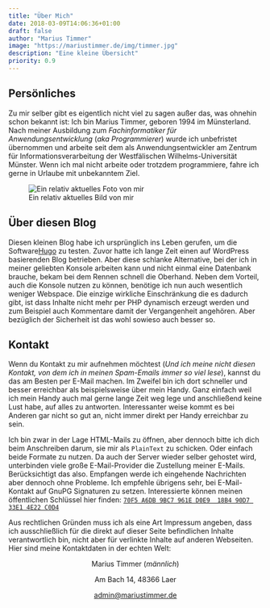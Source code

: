 ```yaml
---
title: "Über Mich"
date: 2018-03-09T14:06:36+01:00
draft: false
author: "Marius Timmer"
image: "https://mariustimmer.de/img/timmer.jpg"
description: "Eine kleine Übersicht"
priority: 0.9
---
```


## Persönliches
Zu mir selber gibt es eigentlich nicht viel zu sagen außer das, was ohnehin schon bekannt ist: Ich bin Marius Timmer, geboren 1994 im Münsterland. Nach meiner Ausbildung zum *Fachinformatiker für Anwendungsentwicklung* (*aka Programmierer*) wurde ich unbefristet übernommen und arbeite seit dem als Anwendungsentwickler am Zentrum für Informationsverarbeitung der Westfälischen Wilhelms-Universität Münster. Wenn ich mal nicht arbeite oder trotzdem programmiere, fahre ich gerne in Urlaube mit unbekanntem Ziel.

<figure class="right">
    <img
        alt="Ein relativ aktuelles Foto von mir"
        src="/img/timmer.jpg"
        srcset="/img/timmer_small.jpg  480w,
                /img/timmer_medium.jpg 960w,
                /img/timmer.jpg 1024w"
    />
    <figcaption>Ein relativ aktuelles Bild von mir</figcaption>
</figure>


## Über diesen Blog
Diesen kleinen Blog habe ich ursprünglich ins Leben gerufen, um die Software[Hugo](https://gohugo.io/) zu testen. Zuvor hatte ich lange Zeit einen auf WordPress basierenden Blog betrieben. Aber diese schlanke Alternative, bei der ich in meiner geliebten Konsole arbeiten kann und nicht einmal eine Datenbank brauche, bekam bei dem Rennen schnell die Oberhand. Neben dem Vorteil, auch die Konsole nutzen zu können, benötige ich nun auch wesentlich weniger Webspace. Die einzige wirkliche Einschränkung die es dadurch gibt, ist dass Inhalte nicht mehr per PHP dynamisch erzeugt werden und zum Beispiel auch Kommentare damit der Vergangenheit angehören. Aber bezüglich der Sicherheit ist das wohl sowieso auch besser so.


## Kontakt
Wenn du Kontakt zu mir aufnehmen möchtest (*Und ich meine nicht diesen Kontakt, von dem ich in meinen Spam-Emails immer so viel lese*), kannst du das am Besten per E-Mail machen. Im Zweifel bin ich dort schneller und besser erreichbar als beispielsweise über mein Handy. Ganz einfach weil ich mein Handy auch mal gerne lange Zeit weg lege und anschließend keine Lust habe, auf alles zu antworten. Interessanter weise kommt es bei Anderen gar nicht so gut an, nicht immer direkt per Handy erreichbar zu sein.

Ich bin zwar in der Lage HTML-Mails zu öffnen, aber dennoch bitte ich dich beim Anschreiben darum, sie mir als `PlainText` zu schicken. Oder einfach beide Formate zu nutzen. Da auch der Server wieder selber gehostet wird, unterbinden viele große E-Mail-Provider die Zustellung meiner E-Mails. Berücksichtigt das also. Empfangen werde ich eingehende Nachrichten aber dennoch ohne Probleme. Ich empfehle übrigens sehr, bei E-Mail-Kontakt auf GnuPG Signaturen zu setzen. Interessierte können meinen öffentlichen Schlüssel hier finden: [`70F5 A6DB 9BC7 961E D0E9  18B4 90D7 33E1 4E22 C0D4`](/70F5A6DB9BC7961ED0E918B490D733E14E22C0D4.asc)


Aus rechtlichen Gründen muss ich als eine Art Impressum angeben, dass ich ausschließlich für die direkt auf dieser Seite befindlichen Inhalte verantwortlich bin, nicht aber für verlinkte Inhalte auf anderen Webseiten. Hier sind meine Kontaktdaten in der echten Welt:

<div vocab="http://schema.org/" typeof="Person" style="text-align: center;">
    <p>
        <span property="givenName">Marius</span> <span property="familyName">Timmer</span> (<i><span property="Gender" typeof="GenderType" href="http://schema.org/Male">männlich</span></i>)
    </p>
    <p>
        <span property="address" typeof="PostalAddress">
            <span property="streetAddress">Am Bach 14</span>, <span property="postalCode">48366</span> <span property="addressRegion">Laer</span>
        </span>
    </p>
    <p>
        <a href="mailto:admin@mariustimmer.de" property="email">admin@mariustimmer.de</a>
    </p>
</div>
